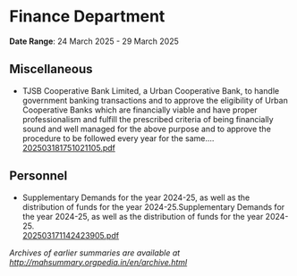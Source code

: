 # Finance Department

**Date Range**: 24 March 2025 - 29 March 2025


## Miscellaneous
- TJSB Cooperative Bank Limited, a Urban Cooperative Bank, to handle government banking transactions and to approve the eligibility of Urban Cooperative Banks which are financially viable and have proper professionalism and fulfill the prescribed criteria of being financially sound and well managed for the above purpose and to approve the procedure to be followed every year for the same....\
  [202503181751021105.pdf](https://gr.maharashtra.gov.in/Site/Upload/Government%20Resolutions/English/202503181751021105.pdf)

## Personnel
- Supplementary Demands for the year 2024-25, as well as the distribution of funds for the year 2024-25.Supplementary Demands for the year 2024-25, as well as the distribution of funds for the year 2024-25.\
  [202503171142423905.pdf](https://gr.maharashtra.gov.in/Site/Upload/Government%20Resolutions/English/202503171142423905.pdf)


*Archives of earlier summaries are available at http://mahsummary.orgpedia.in/en/archive.html*